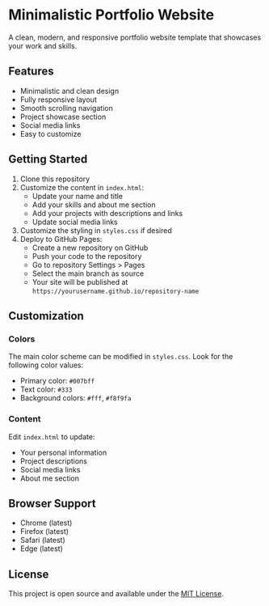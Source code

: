 # Minimalistic Portfolio Website

A clean, modern, and responsive portfolio website template that showcases your work and skills.

## Features

- Minimalistic and clean design
- Fully responsive layout
- Smooth scrolling navigation
- Project showcase section
- Social media links
- Easy to customize

## Getting Started

1. Clone this repository
2. Customize the content in `index.html`:
   - Update your name and title
   - Add your skills and about me section
   - Add your projects with descriptions and links
   - Update social media links
3. Customize the styling in `styles.css` if desired
4. Deploy to GitHub Pages:
   - Create a new repository on GitHub
   - Push your code to the repository
   - Go to repository Settings > Pages
   - Select the main branch as source
   - Your site will be published at `https://yourusername.github.io/repository-name`

## Customization

### Colors
The main color scheme can be modified in `styles.css`. Look for the following color values:
- Primary color: `#007bff`
- Text color: `#333`
- Background colors: `#fff`, `#f8f9fa`

### Content
Edit `index.html` to update:
- Your personal information
- Project descriptions
- Social media links
- About me section

## Browser Support

- Chrome (latest)
- Firefox (latest)
- Safari (latest)
- Edge (latest)

## License

This project is open source and available under the [MIT License](LICENSE). 